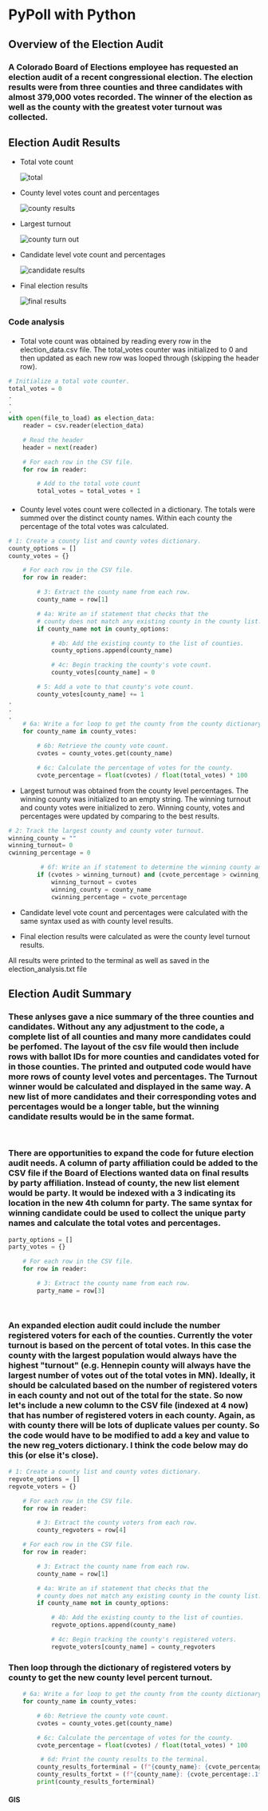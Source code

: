# PyPoll with Python

## Overview of the Election Audit

### A Colorado Board of Elections employee has requested an election audit of a recent congressional election. The election results were from three counties and three candidates with almost 379,000 votes recorded. The winner of the election as well as the county with the greatest voter turnout was collected.

## Election Audit Results

- Total vote count 

    ![total](./Resources/total_votes.png) 
- County level votes count and percentages

     ![county results](./Resources/county_votes.png)    
- Largest turnout

     ![county turn out](./Resources/Largest_turnout.png)   
- Candidate level vote count and percentages

     ![candidate results](./Resources/candidate_results.png)   
- Final election results

     ![final results](./Resources/election_results.png)   

### Code analysis
####
- Total vote count was obtained by reading every row in the election_data.csv file. The total_votes counter was initialized to 0 and then updated as each new row was looped through (skipping the header row).
```python
# Initialize a total vote counter.
total_votes = 0
.
.
.
with open(file_to_load) as election_data:
    reader = csv.reader(election_data)

    # Read the header
    header = next(reader)

    # For each row in the CSV file.
    for row in reader:

        # Add to the total vote count
        total_votes = total_votes + 1
```
####
- County level votes count were collected in a dictionary. The totals were summed over the distinct county names. Within each county the percentage of the total votes was calculated.
```python
# 1: Create a county list and county votes dictionary.
county_options = []
county_votes = {}

    # For each row in the CSV file.
    for row in reader:

        # 3: Extract the county name from each row.
        county_name = row[1]

        # 4a: Write an if statement that checks that the
        # county does not match any existing county in the county list.
        if county_name not in county_options:

            # 4b: Add the existing county to the list of counties.
            county_options.append(county_name)

            # 4c: Begin tracking the county's vote count.
            county_votes[county_name] = 0

        # 5: Add a vote to that county's vote count.
        county_votes[county_name] += 1
.
.
.
    # 6a: Write a for loop to get the county from the county dictionary.
    for county_name in county_votes:

        # 6b: Retrieve the county vote count.
        cvotes = county_votes.get(county_name)

        # 6c: Calculate the percentage of votes for the county.
        cvote_percentage = float(cvotes) / float(total_votes) * 100
```
- Largest turnout was obtained from the county level percentages. The winning county was initialized to an empty string. The winning turnout and county votes were initialized to zero. Winning county, votes and percentages were updated by comparing to the best results.

```python
# 2: Track the largest county and county voter turnout.
winning_county = ""
winning_turnout= 0
cwinning_percentage = 0

         # 6f: Write an if statement to determine the winning county and get its vote count.
        if (cvotes > winning_turnout) and (cvote_percentage > cwinning_percentage):
            winning_turnout = cvotes
            winning_county = county_name
            cwinning_percentage = cvote_percentage
```
- Candidate level vote count and percentages were calculated with the same syntax used as with county level results.

- Final election results were calculated as were the county level turnout results.

All results were printed to the terminal as well as saved in the election_analysis.txt file

## Election Audit Summary

### These anlyses gave a nice summary of the three counties and candidates. Without any any adjustment to the code, a complete list of all counties and many more candidates could be perfomed. The layout of the csv file would then include rows with ballot IDs for more counties and candidates voted for in those counties. The printed and outputed code would have more rows of county level votes and percentages. The Turnout winner would be calculated and displayed in the same way. A new list of more candidates and their corresponding votes and percentages would be a longer table, but the winning candidate results would be in the same format. 
` `  
### There are opportunities to expand the code for future election audit needs. A column of party affiliation could be added to the CSV file if the Board of Elections wanted data on final results by party affiliation. Instead of county, the new list element would be party. It would be indexed with a 3 indicating its location in the new 4th column for party. The same syntax for winning candidate could be used to collect the unique party names and calculate the total votes and percentages.

```python
party_options = []
party_votes = {}

    # For each row in the CSV file.
    for row in reader:

        # 3: Extract the county name from each row.
        party_name = row[3]
```
` `  
### An expanded election audit could include the number registered voters for each of the counties. Currently the voter turnout is based on the percent of total votes. In this case the county with the largest population would always have the highest "turnout" (e.g. Hennepin county will always have the largest number of votes out of the total votes in MN). Ideally, it should be calculated based on the number of registered voters in each county and not out of the total for the state. So now let's include a new column to the CSV file (indexed at 4 now) that has number of registered voters in each county. Again, as with county there will be lots of duplicate values per county. So the code would have to be modified to add a key and value to the new reg_voters dictionary. I think the code below may do this (or else it's close).

```python
# 1: Create a county list and county votes dictionary.
regvote_options = []
regvote_voters = {}

    # For each row in the CSV file.
    for row in reader:

        # 3: Extract the county voters from each row.
        county_regvoters = row[4]

    # For each row in the CSV file.
    for row in reader:

        # 3: Extract the county name from each row.
        county_name = row[1]

        # 4a: Write an if statement that checks that the
        # county does not match any existing county in the county list.
        if county_name not in county_options:

            # 4b: Add the existing county to the list of counties.
            regvote_options.append(county_name)

            # 4c: Begin tracking the county's registered voters.
            regvote_voters[county_name] = county_regvoters
```
### Then loop through the dictionary of registered voters by county to get the new county level percent turnout.
```python
    # 6a: Write a for loop to get the county from the county dictionary.
    for county_name in county_votes:

        # 6b: Retrieve the county vote count.
        cvotes = county_votes.get(county_name)

        # 6c: Calculate the percentage of votes for the county.
        cvote_percentage = float(cvotes) / float(total_votes) * 100

         # 6d: Print the county results to the terminal.
        county_results_forterminal = (f"{county_name}: {cvote_percentage:.1f}% ({cvotes:,})")
        county_results_fortxt = (f"{county_name}: {cvote_percentage:.1f}% ({cvotes:,})\n")
        print(county_results_forterminal)
```



#### GIS 